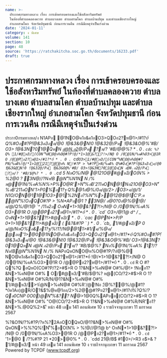 ```yaml
---
name: >-
  ประกาศกรมทางหลวง เรื่อง การเข้าครอบครองและใช้อสังหาริมทรัพย์
  ในท้องที่ตำบลคลองควาย ตำบลบางเตย ตำบลสามโคก ตำบลบ้านปทุม และตำบลเชียงรากใหญ่
  อำเภอสามโคก จังหวัดปทุมธานี ก่อนการเวนคืน กรณีมีเหตุจำเป็นเร่งด่วน
date: '2024-01-11'
category: ง พิเศษ
volume: 141
section: 10
page: 48
source: 'https://ratchakitcha.soc.go.th/documents/16233.pdf'
draft: true
---
```


# ประกาศกรมทางหลวง เรื่อง การเข้าครอบครองและใช้อสังหาริมทรัพย์ ในท้องที่ตำบลคลองควาย ตำบลบางเตย ตำบลสามโคก ตำบลบ้านปทุม และตำบลเชียงรากใหญ่ อำเภอสามโคก จังหวัดปทุมธานี ก่อนการเวนคืน กรณีมีเหตุจำเป็นเร่งด่วน

ประกา0กรมทางหล/ง N1APอ @1NO@ค1อ&ค1อO3>QOอ2?ห@1>/#1?*0์ Q%#Oอ#?P!ํ@&3ค3อค/@0 !ํ@&3&@N!0 !ํ@&32@/Pค !ํ@&3&O@%'#B/ O3> !ํ@&3N?01@QหN อํ@N.อ2@/Pค ?ห/? '#B/$@%? Nอ%@1N/%คA% 1?/?Nห!Bํ@N'็%N1N N /% !@/#?PR O '1>@0QO&?ค?&*1>1@21?@ํ@ห% N!#?P > %#?P>N/%คA% Q%#Oอ#?P!ํ@&3ค3อค/@0 !ํ@&3&@N!0 !ํ@&32@/Pค !ํ@&3&O@%'#B/ O3>!ํ@&3N?01@QหN อํ@N.อ2@/Pค ?ห/? '#B/$@%? * . 0 . `cdc %?Q% 1/#@ห3/(CON'็%NO@ห%O@#?P!@/*1>1@&??!>/N@ O /0@1N/%คA%O3>@1R O /@@Pอ2?ห@1>/#1?*0์ * . 0 . `cd` O3>1/#@ห3/(CON'็%NO@ห%O@#?PN/%คA%!@/*1>1@21?@ํ@ห% N!#?P > %#?P>N/%คA% Q%#Oอ#?P!ํ@&3ค3อค/@0 !ํ@&3&@N!0 !ํ@&32@/Pค !ํ@&3&O@%'#B/ O3>!ํ@&3N?01@QหN อํ@N.อ2@/Pค ?ห/? '#B/$@%? * . 0 . `cd 5 NหO%/N@ @121O@#@ห3/O(N% > %2@0 ? 3N@//?Nห!B ํ@N'็%N1N N /% ห@@1N/%คA%N%>P%O@R'>N'็%อB'211คON@1Nอ21O@O3>N'็%อB'211คON'1>P0%์อ1?ฐ Q%@1อํ@%/0ค/@/2> /O3>ค/@/1/ N1O/ON@11@1O3>@1%2Nอ?%N'็%>@12@$@1C'P.ค ํ@N'็%!OอQO#?P > %N*APอ@1 ? 3N@/ อ@0?0อํ@%@!@/ค/@/Q%/@!1@ `^ /11ค2อ OหN*1>1@&??!>/N@ O /0@1N/%คA% O3>@1R O /@@Pอ2?ห@1>/#1?*0์ * . 0 . `cd` O3>/@!1@ d^ / _ OหN*1>1@&??!>#@ห3/ * . 0 . `cac @PN*>P/P 0*1>1@&??!>#@ห3/ ( &?&#?P ` ) * . 0 . `cb_ 1/#@ห3/P 0 ค/@/NหO%อ&อ1?ฐ/%!1?/N@@11>#1/ค/%@ค/ @ออ'1>@0@1NO@ค1อ&ค1อO3>QOอ2?ห@1>/#1?*0์ Q%#Oอ#?P!ํ@&3ค3อค/@0 !ํ@&3&@N!0 !ํ@&32@/Pค !ํ@&3&O@%'#B/ O3>!ํ@&3N?01@QหN อํ@N.อ2@/Pค ?ห/? '#B/$@%? Nอ%@1N/%คA% 1?/?Nห!Bํ@N'็%N1N N /% N*APอQหONO@ห%O@#?P/?อํ@%@ NO@ค1อ&ค1อO3>QOอ2?ห@1>/#1?*0์ !@/*1>1@&??!>/N@ O /0@1N/%คA%O3>@1R O /@@Pอ2?ห@1>/#1?*0์ * . 0 . `cd` R O #?Q%?Q อQหO(CO#?P/?2>#$>R O 1?&N>%คN@# O#%/@!> !Nออ1?&N>%คN@# O#%  O/#@ห3/'#B/$@%? ห@(CO/?2>#$>R O 1?&N>%คN@# O#%R/N/@1?&N>%คN@# O#% 1/#@ห3/>%ํ@N>%คN@# O#%R'/@!Nอ 2ํ@%?@%/@#1?*0์ห1Aอ)@R/O?&$%@ค@1ออ/2>%2@@#?Pอ2?ห@1>/#1?*0์%?Q%!?Qอ0CNP 0O0)@N'็%&?? N*@>1@0Q%APออ(CO/?2>#$>R O 1?&N>%คN@# O#% "O@(CO/?2>#$>R O 1?&N>%คN@# O#%R/NR'อ1?&N>%.@0Q%2>&'ี หน้า 48 เลม 141 ตอนพิเศษ 10 ง ราชกิจจานุเบกษา 11 มกราคม 2567

%?&O!N/?%#?P/?ห%?2AอOOQหO/@1?&N>%คN@# O#% QหON>%%?Q%!N'็%อO(N% > %!@//@!1@ b^ OหN*1>1@&??!> /N@ O /0@1N/%คA%O3>@1R O /@@Pอ2?ห@1>/#1?*0์ * . 0 . `cd` '1>@0  /?%#?P 21 *20>@0% * . 0 . `cdd 21@/B$ #10>/>R3 อ$>& ? 1/#@ห3/ หน้า 49 เลม 141 ตอนพิเศษ 10 ง ราชกิจจานุเบกษา 11 มกราคม 2567 Powered by TCPDF (www.tcpdf.org)
